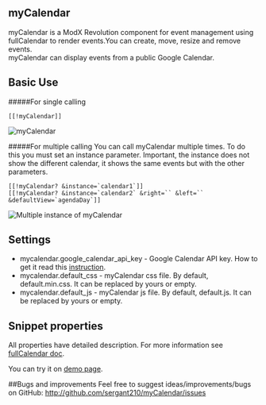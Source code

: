 ## myCalendar

myCalendar is a ModX Revolution component for event management using fullCalendar to render events.You can create, move, resize and remove events.  
myCalendar can display events from a public Google Calendar.

## Basic Use
#####For single calling
```
[[!myCalendar]]
```
![myCalendar](https://file.modx.pro/files/a/1/3/a1355b1435283b29c0969d37db272c73s.jpg)

#####For multiple calling 
You can call myCalendar multiple times. To do this you must set an instance parameter. Important, the instance does not show the different calendar, it shows the same events but with the other parameters.
```
[[!myCalendar? &instance=`calendar1`]]
[[!myCalendar? &instance=`calendar2` &right=`` &left=`` &defaultView=`agendaDay`]]
```
![Multiple instance of myCalendar](https://file.modx.pro/files/b/4/4/b4429355714ff7121292321d174a554a.png)

## Settings
- mycalendar.google_calendar_api_key - Google Calendar API key. How to get it read this [instruction](http://fullcalendar.io/docs/google_calendar/).
- mycalendar.default_css - myCalendar css file. By default, default.min.css. It can be replaced by yours or empty.
- mycalendar.default_js - myCalendar js file. By default, default.js. It can be replaced by yours or empty.

## Snippet properties
All properties have detailed description. For more information see [fullCalendar doc](http://fullcalendar.io/docs/).   

You can try it on [demo page](http://modzone.ru/mycalendar.html).  

##Bugs and improvements
Feel free to suggest ideas/improvements/bugs on GitHub:
http://github.com/sergant210/myCalendar/issues

